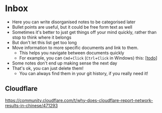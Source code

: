 # Inbox

- Here you can write disorganised notes to be categorised later
- Bullet points are useful, but it could be free form text as well
- Sometimes it's better to just get things off your mind quickly, rather than stop to think where it belongs
- But don't let this list get too long
- Move information to more specific documents and link to them.
  - This helps you navigate between documents quickly
  - For example, you can `Cmd`+`Click` (`Ctrl`+`Click` in Windows) this: [[todo]]
- Some notes don't end up making sense the next day
- That's ok, you can just delete them!
  - You can always find them in your git history, if you really need it!

## Cloudflare

https://community.cloudflare.com/t/why-does-cloudflare-report-network-results-in-chinese/471293

[//begin]: # "Autogenerated link references for markdown compatibility"
[todo]: ../notes_foam_private/todo.md "Todo"
[//end]: # "Autogenerated link references"
